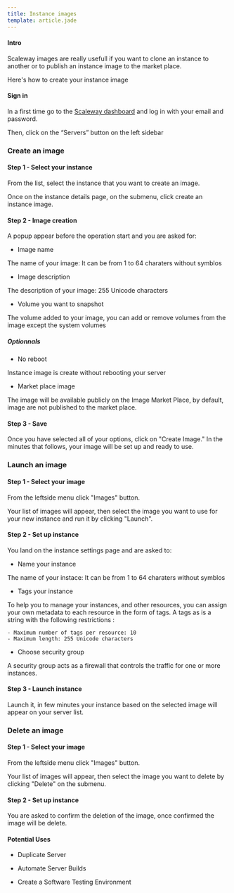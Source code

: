 ```yaml
---
title: Instance images
template: article.jade
---
```


#### Intro

Scaleway images are really usefull if you want to clone an instance to another or to publish an instance image to the market place.

Here's how to create your instance image

#### Sign in

In a first time go to the [Scaleway dashboard](xxx) and log in with your email and password.

Then, click on the “Servers” button on the left sidebar

### Create an image

#### Step 1 - Select your instance

From the list, select the instance that you want to create an image.

Once on the instance details page, on the submenu, click create an instance image.

#### Step 2 - Image creation

A popup appear before the operation start and you are asked for:

- Image name

The name of your image: It can be from 1 to 64 charaters without symblos

- Image description

The description of your image: 255 Unicode characters

- Volume you want to snapshot

The volume added to your image, you can add or remove volumes from the image except the system volumes

##### Optionnals

- No reboot

Instance image is create without rebooting your server

- Market place image

The image will be available publicly on the Image Market Place, by default, image are not published to the market place.

#### Step 3 - Save

Once you have selected all of your options, click on "Create Image." In the minutes that follows, your image will be set up and ready to use.

### Launch an image

#### Step 1 - Select your image

From the leftside menu click "Images" button.

Your list of images will appear, then select the image you want to use for your new instance and run it by clicking "Launch".

#### Step 2 - Set up instance

You land on the instance settings page and are asked to:

- Name your instance

The name of your instace: It can be from 1 to 64 charaters without symblos

- Tags your instance

To help you to manage your instances, and other resources, you can assign your own metadata to each resource in the form of tags. A tags as is a string with the following restrictions :

	- Maximum number of tags per resource: 10
	- Maximum length: 255 Unicode characters

- Choose security group

A security group acts as a firewall that controls the traffic for one or more instances.

#### Step 3 - Launch instance

Launch it, in few minutes your instance based on the selected image will appear on your server list.

### Delete an image

#### Step 1 - Select your image

From the leftside menu click "Images" button.

Your list of images will appear, then select the image you want to delete by clicking "Delete" on the submenu.

#### Step 2 - Set up instance

You are asked to confirm the deletion of the image, once confirmed the image will be delete.


#### Potential Uses

- Duplicate Server

- Automate Server Builds

- Create a Software Testing Environment

